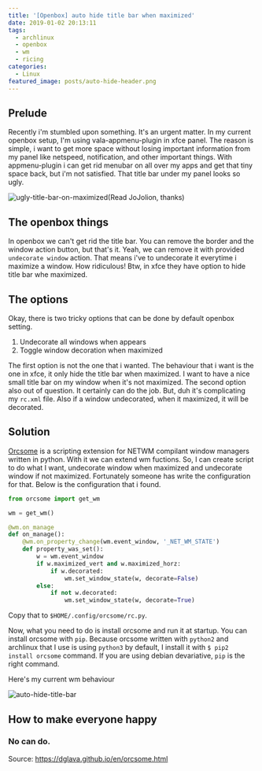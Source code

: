```yaml
---
title: '[Openbox] auto hide title bar when maximized'
date: 2019-01-02 20:13:11
tags:
  - archlinux
  - openbox
  - wm
  - ricing
categories:
  - Linux
featured_image: posts/auto-hide-header.png
---
```


## Prelude
Recently i'm stumbled upon something. It's an urgent matter. In my current openbox setup, I'm using vala-appmenu-plugin in xfce panel. The reason is simple, i want to get more space without losing important information from my panel like netspeed, notification, and other important things. With appmenu-plugin i can get rid menubar on all over my apps and get that tiny space back, but i'm not satisfied. That title bar under my panel looks so ugly.

![ugly-title-bar-on-maximized](/images/posts/ugly-title-bar-on-maximized.png)(Read JoJolion, thanks)

## The openbox things
In openbox we can't get rid the title bar. You can remove the border and the window action button, but that's it. Yeah, we can remove it with provided `undecorate window` action. That means i've to undecorate it everytime i maximize a window. How ridiculous! Btw, in xfce they have option to hide title bar whe maximized.

## The options
Okay, there is two tricky options that can be done by default openbox setting.

1.	Undecorate all windows when appears
2.	Toggle window decoration when maximized

The first option is not the one that i wanted. The behaviour that i want is the one in xfce, it only hide the title bar when maximized. I want to have a nice small title bar on my window when it's not maximized.
The second option also out of question. It certainly can do the job. But, duh it's complicating my `rc.xml` file. Also if a window undecorated, when it maximized, it will be decorated.

## Solution
[Orcsome](https://github.com/baverman/orcsome) is a scripting extension for NETWM compilant window managers written in python. With it we can extend wm fuctions. So, I can create script to do what I want, undecorate window when maximized and undecorate window if not maximized. Fortunately someone has write the configuration for that. Below is the configuration that i found.

``` python
from orcsome import get_wm

wm = get_wm()

@wm.on_manage
def on_manage():
    @wm.on_property_change(wm.event_window, '_NET_WM_STATE')
    def property_was_set():
        w = wm.event_window
        if w.maximized_vert and w.maximized_horz:
            if w.decorated:
                wm.set_window_state(w, decorate=False)
        else:
            if not w.decorated:
                wm.set_window_state(w, decorate=True)
```

Copy that to `$HOME/.config/orcsome/rc.py`.

Now, what you need to do is install orcsome and run it at startup. You can install orcsome with `pip`. Because orcsome written with `python2` and archlinux that I use is using `python3` by default, I install it with `$ pip2 install orcsome` command. If you are using debian devariative, `pip` is the right command.

Here's my current wm behaviour

![auto-hide-title-bar](/images/posts/auto-hide-title-bar.gif)

## How to make everyone happy
<h3>No can do.</h3>

Source: https://dglava.github.io/en/orcsome.html